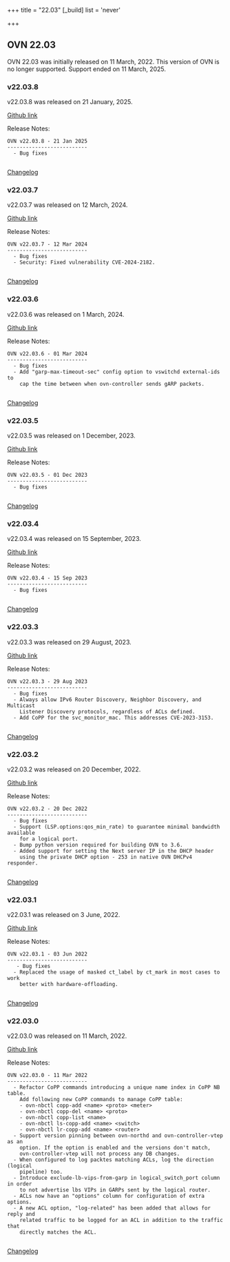 +++
title = "22.03"
[_build]
  list = 'never'

+++

## OVN 22.03 

OVN 22.03 was initially released on 11 March, 2022. 
This version of OVN is no longer supported. Support ended on 11 March, 2025.

### v22.03.8
v22.03.8 was released on 21 January, 2025.

[Github link](https://github.com/ovn-org/ovn/releases/tag/v22.03.8)

Release Notes:
```
OVN v22.03.8 - 21 Jan 2025
--------------------------
  - Bug fixes


```
[Changelog](../changelog_v22.03.8)

### v22.03.7
v22.03.7 was released on 12 March, 2024.

[Github link](https://github.com/ovn-org/ovn/releases/tag/v22.03.7)

Release Notes:
```
OVN v22.03.7 - 12 Mar 2024
--------------------------
  - Bug fixes
  - Security: Fixed vulnerability CVE-2024-2182.


```
[Changelog](../changelog_v22.03.7)

### v22.03.6
v22.03.6 was released on 1 March, 2024.

[Github link](https://github.com/ovn-org/ovn/releases/tag/v22.03.6)

Release Notes:
```
OVN v22.03.6 - 01 Mar 2024
--------------------------
  - Bug fixes
  - Add "garp-max-timeout-sec" config option to vswitchd external-ids to
    cap the time between when ovn-controller sends gARP packets.


```
[Changelog](../changelog_v22.03.6)

### v22.03.5
v22.03.5 was released on 1 December, 2023.

[Github link](https://github.com/ovn-org/ovn/releases/tag/v22.03.5)

Release Notes:
```
OVN v22.03.5 - 01 Dec 2023
--------------------------
  - Bug fixes


```
[Changelog](../changelog_v22.03.5)

### v22.03.4
v22.03.4 was released on 15 September, 2023.

[Github link](https://github.com/ovn-org/ovn/releases/tag/v22.03.4)

Release Notes:
```
OVN v22.03.4 - 15 Sep 2023
--------------------------
  - Bug fixes


```
[Changelog](../changelog_v22.03.4)

### v22.03.3
v22.03.3 was released on 29 August, 2023.

[Github link](https://github.com/ovn-org/ovn/releases/tag/v22.03.3)

Release Notes:
```
OVN v22.03.3 - 29 Aug 2023
--------------------------
  - Bug fixes
  - Always allow IPv6 Router Discovery, Neighbor Discovery, and Multicast
    Listener Discovery protocols, regardless of ACLs defined.
  - Add CoPP for the svc_monitor_mac. This addresses CVE-2023-3153.


```
[Changelog](../changelog_v22.03.3)

### v22.03.2
v22.03.2 was released on 20 December, 2022.

[Github link](https://github.com/ovn-org/ovn/releases/tag/v22.03.2)

Release Notes:
```
OVN v22.03.2 - 20 Dec 2022
--------------------------
  - Bug fixes
  - Support (LSP.options:qos_min_rate) to guarantee minimal bandwidth available
    for a logical port.
  - Bump python version required for building OVN to 3.6.
  - Added support for setting the Next server IP in the DHCP header
    using the private DHCP option - 253 in native OVN DHCPv4 responder.


```
[Changelog](../changelog_v22.03.2)

### v22.03.1
v22.03.1 was released on 3 June, 2022.

[Github link](https://github.com/ovn-org/ovn/releases/tag/v22.03.1)

Release Notes:
```
OVN v22.03.1 - 03 Jun 2022
--------------------------
   - Bug fixes
  - Replaced the usage of masked ct_label by ct_mark in most cases to work
    better with hardware-offloading.


```
[Changelog](../changelog_v22.03.1)

### v22.03.0
v22.03.0 was released on 11 March, 2022.

[Github link](https://github.com/ovn-org/ovn/releases/tag/v22.03.0)

Release Notes:
```
OVN v22.03.0 - 11 Mar 2022
--------------------------
  - Refactor CoPP commands introducing a unique name index in CoPP NB table.
    Add following new CoPP commands to manage CoPP table:
    - ovn-nbctl copp-add <name> <proto> <meter>
    - ovn-nbctl copp-del <name> <proto>
    - ovn-nbctl copp-list <name>
    - ovn-nbctl ls-copp-add <name> <switch>
    - ovn-nbctl lr-copp-add <name> <router>
  - Support version pinning between ovn-northd and ovn-controller-vtep as an
    option. If the option is enabled and the versions don't match,
    ovn-controller-vtep will not process any DB changes.
  - When configured to log packtes matching ACLs, log the direction (logical
    pipeline) too.
  - Introduce exclude-lb-vips-from-garp in logical_switch_port column in order
    to not advertise lbs VIPs in GARPs sent by the logical router.
  - ACLs now have an "options" column for configuration of extra options.
  - A new ACL option, "log-related" has been added that allows for reply and
    related traffic to be logged for an ACL in addition to the traffic that
    directly matches the ACL.


```
[Changelog](../changelog_v22.03.0)
